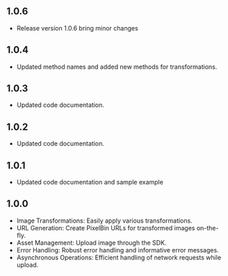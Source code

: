 ## 1.0.6

- Release version 1.0.6 bring minor changes

## 1.0.4

- Updated method names and added new methods for transformations.

## 1.0.3

- Updated code documentation.

## 1.0.2

- Updated code documentation.

## 1.0.1

- Updated code documentation and sample example

## 1.0.0

- Image Transformations: Easily apply various transformations.
- URL Generation: Create PixelBin URLs for transformed images on-the-fly.
- Asset Management: Upload image through the SDK.
- Error Handling: Robust error handling and informative error messages.
- Asynchronous Operations: Efficient handling of network requests while upload.
